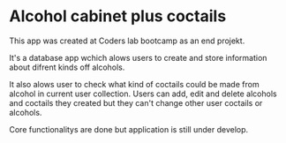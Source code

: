 # Alcohol cabinet plus coctails

This app was created at Coders lab bootcamp as an end projekt.

It's a database app wchich alows users to create and store information about difrent kinds off alcohols. 

It also alows user to check what kind of coctails could be made from alcohol in current user collection. Users can add, edit and delete alcohols and coctails they created but they can't change other user coctails or alcohols.

Core functionalitys are done but application is still under develop.

